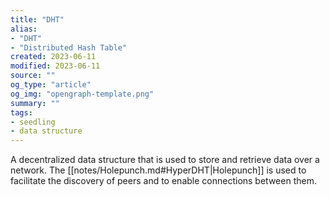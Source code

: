 ```yaml
---
title: "DHT"
alias:
- "DHT"
- "Distributed Hash Table"
created: 2023-06-11
modified: 2023-06-11
source: ""
og_type: "article"
og_img: "opengraph-template.png"
summary: ""
tags:
- seedling
- data structure
---
```


A decentralized data structure that is used to store and retrieve data over a network. The [[notes/Holepunch.md#HyperDHT|Holepunch]] is used to facilitate the discovery of peers and to enable connections between them.